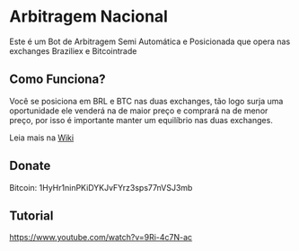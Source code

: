 # Arbitragem Nacional

Este é um Bot de Arbitragem Semi Automática e Posicionada que opera nas exchanges Braziliex e Bitcointrade

## Como Funciona?

Você se posiciona em BRL e BTC nas duas exchanges, tão logo surja uma oportunidade ele venderá na de maior preço e comprará na de menor preço, por isso é importante manter um equilíbrio nas duas exchanges.


Leia mais na [Wiki](wiki)


## Donate
Bitcoin: 1HyHr1ninPKiDYKJvFYrz3sps77nVSJ3mb

## Tutorial
https://www.youtube.com/watch?v=9Ri-4c7N-ac

